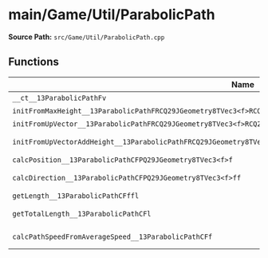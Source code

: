 # main/Game/Util/ParabolicPath

**Source Path:** `src/Game/Util/ParabolicPath.cpp`

## Functions

| Name | Address | Match % |
|------|---------|---------|
| `__ct__13ParabolicPathFv` | `0x803F2FC8` | :x: (0.0%) |
| `initFromMaxHeight__13ParabolicPathFRCQ29JGeometry8TVec3<f>RCQ29JGeometry8TVec3<f>RCQ29JGeometry8TVec3<f>` | `0x803F303C` | :x: (0.0%) |
| `initFromUpVector__13ParabolicPathFRCQ29JGeometry8TVec3<f>RCQ29JGeometry8TVec3<f>RCQ29JGeometry8TVec3<f>f` | `0x803F30C4` | :x: (0.0%) |
| `initFromUpVectorAddHeight__13ParabolicPathFRCQ29JGeometry8TVec3<f>RCQ29JGeometry8TVec3<f>RCQ29JGeometry8TVec3<f>f` | `0x803F31B8` | :x: (48.6%) |
| `calcPosition__13ParabolicPathCFPQ29JGeometry8TVec3<f>f` | `0x803F324C` | :x: (0.0%) |
| `calcDirection__13ParabolicPathCFPQ29JGeometry8TVec3<f>ff` | `0x803F32F8` | :x: (44.7%) |
| `getLength__13ParabolicPathCFffl` | `0x803F33B0` | :x: (0.0%) |
| `getTotalLength__13ParabolicPathCFl` | `0x803F34B0` | :white_check_mark: (100.0%) |
| `calcPathSpeedFromAverageSpeed__13ParabolicPathCFf` | `0x803F34BC` | :white_check_mark: (100.0%) |